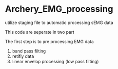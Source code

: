 # Archery_EMG_processing
utilize staging file to automatic processing sEMG data

This code are seperate in two part

The first step is to pre processing EMG data
1. band pass filting
2. retifiy data
3. linear envelop processing (low pass filting)
